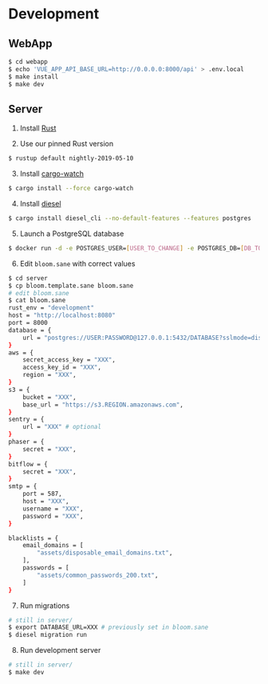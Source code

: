 # Development

## WebApp

```sh
$ cd webapp
$ echo 'VUE_APP_API_BASE_URL=http://0.0.0.0:8000/api' > .env.local
$ make install
$ make dev
```

## Server

1. Install [Rust](https://rustup.rs/)

2. Use our pinned Rust version
```sh
$ rustup default nightly-2019-05-10
```

3. Install [cargo-watch](https://github.com/passcod/cargo-watch)
```sh
$ cargo install --force cargo-watch
```

4. Install [diesel](http://diesel.rs/)
```sh
$ cargo install diesel_cli --no-default-features --features postgres
```

5. Launch a PostgreSQL database
```sh
$ docker run -d -e POSTGRES_USER=[USER_TO_CHANGE] -e POSTGRES_DB=[DB_TO_CHANGE] -e POSTGRES_PASSWORD=[PASSWORD_TO_CHANGE] -p 5432:5432 postgres:11
```

6. Edit `bloom.sane` with correct values
```sh
$ cd server
$ cp bloom.template.sane bloom.sane
# edit bloom.sane
$ cat bloom.sane
rust_env = "development"
host = "http://localhost:8080"
port = 8000
database = {
    url = "postgres://USER:PASSWORD@127.0.0.1:5432/DATABASE?sslmode=disable"
}
aws = {
    secret_access_key = "XXX",
    access_key_id = "XXX",
    region = "XXX",
}
s3 = {
    bucket = "XXX",
    base_url = "https://s3.REGION.amazonaws.com",
}
sentry = {
    url = "XXX" # optional
}
phaser = {
    secret = "XXX",
}
bitflow = {
    secret = "XXX",
}
smtp = {
    port = 587,
    host = "XXX",
    username = "XXX",
    password = "XXX",
}

blacklists = {
    email_domains = [
        "assets/disposable_email_domains.txt",
    ],
    passwords = [
        "assets/common_passwords_200.txt",
    ]
}
```

7. Run migrations
```sh
# still in server/
$ export DATABASE_URL=XXX # previously set in bloom.sane
$ diesel migration run
```

8. Run development server
```sh
# still in server/
$ make dev
```
